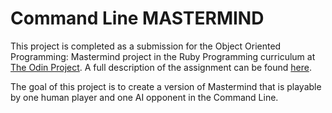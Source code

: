 # Command Line MASTERMIND

This project is completed as a submission for the Object Oriented Programming: Mastermind project in the Ruby Programming curriculum at [The Odin Project](http://theodinproject.com). A full description of the assignment can be found [here](https://www.theodinproject.com/courses/ruby-programming/lessons/oop).

The goal of this project is to create a version of Mastermind that is playable by one human player and one AI opponent in the Command Line. 

